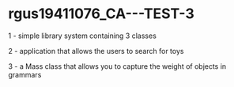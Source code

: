 # rgus19411076_CA---TEST-3
1 - simple library system containing 3 classes

2 - application that allows the users to search for toys

3 - a Mass class that allows you to capture the weight of objects in grammars
